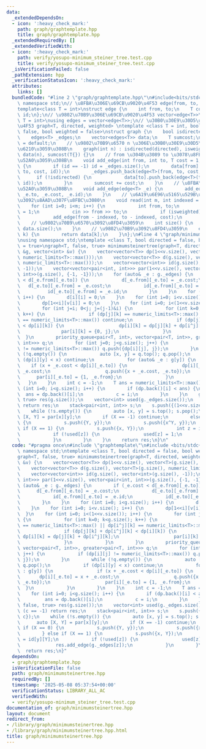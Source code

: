 ```yaml
---
data:
  _extendedDependsOn:
  - icon: ':heavy_check_mark:'
    path: graph/graphtemplate.hpp
    title: graph/graphtemplate.hpp
  _extendedRequiredBy: []
  _extendedVerifiedWith:
  - icon: ':heavy_check_mark:'
    path: verify/yosupo-minimum_steiner_tree.test.cpp
    title: verify/yosupo-minimum_steiner_tree.test.cpp
  _isVerificationFailed: false
  _pathExtension: hpp
  _verificationStatusIcon: ':heavy_check_mark:'
  attributes:
    links: []
  bundledCode: "#line 2 \"graph/graphtemplate.hpp\"\n#include<bits/stdc++.h>\nusing\
    \ namespace std;\n// \u8FBA\u306E\u69CB\u9020\u4F53 edge(from, to, cost, id)\n\
    template<class T = int>\nstruct edge {\n    int from, to;\n    T cost;\n    int\
    \ id;\n};\n// \u9802\u70B9\u306E\u69CB\u9020\u4F53 vector<edge<T>>\ntemplate<class\
    \ T = int>\nusing edges = vector<edge<T>>;\n// \u30B0\u30E9\u30D5\u306E\u69CB\u9020\
    \u4F53 graph<T, directed, weighted> \ntemplate <class T = int, bool directed =\
    \ false, bool weighted = false>\nstruct graph {\n    bool isdirected, isweighted;\n\
    \    edges<T> _edges;\n    vector<edges<T>> data;\n    T sumcost;\n    graph()\
    \ = default;\n    // \u9802\u70B9\u6570 n \u306E\u30B0\u30E9\u30D5\u3092\u4F5C\
    \u6210\u3059\u308B\n    graph(int n) : isdirected(directed), isweighted(weighted),\
    \ data(n), sumcost(T{}) {}\n    // from \u304B\u3089 to \u3078\u8FBA\u3092\u8FFD\
    \u52A0\u3059\u308B\n    void add_edge(int from, int to, T cost = 1, int id = -1)\
    \ {\n        if (id == -1) id = _edges.size();\n        data[from].push_back(edge<T>(from,\
    \ to, cost, id));\n        _edges.push_back(edge<T>(from, to, cost, id));\n  \
    \      if (!isdirected) {\n            data[to].push_back(edge<T>(to, from, cost,\
    \ id));\n        }\n        sumcost += cost;\n    }\n    // \u8FBA\u3092\u8FFD\
    \u52A0\u3059\u308B\n    void add_edge(edge<T> _e) {\n        add_edge(_e.from,\
    \ _e.to, _e.cost, _e.id);\n    }\n    // \u6A19\u6E96\u5165\u529B\u304B\u3089\u8FBA\
    \u3092\u8AAD\u307F\u8FBC\u3080\n    void read(int m, int indexed = 1) {\n    \
    \    for (int i=0; i<m; i++) {\n            int from, to;\n            T cost\
    \ = 1;\n            cin >> from >> to;\n            if (isweighted) cin >> cost;\n\
    \            add_edge(from - indexed, to - indexed, cost);\n        }\n    }\n\
    \    // \u9802\u70B9\u6570\u3092\u8FD4\u3059\n    int size() {\n        return\
    \ data.size();\n    }\n    // \u9802\u70B9\u3092\u8FD4\u3059\n    edges<T> operator[](int\
    \ k) {\n        return data[k];\n    }\n};\n#line 4 \"graph/minimumsteinertree.hpp\"\
    \nusing namespace std;\ntemplate <class T, bool directed = false, bool weighted\
    \ = true>\ngraph<T, false, true> minimumsteinertree(graph<T, directed, weighted>\
    \ &g, vector<int> &v) {\n    vector<vector<T>> dp(1<<v.size(), vector<T>(g.size(),\
    \ numeric_limits<T>::max()));\n    vector<vector<T>> d(g.size(), vector<T>(g.size(),\
    \ numeric_limits<T>::max()));\n    vector<vector<int>> id(g.size(), vector<int>(g.size(),\
    \ -1));\n    vector<vector<pair<int, int>>> par(1<<v.size(), vector<pair<int,\
    \ int>>(g.size(), {-1, -1}));\n    for (auto& _e : g._edges) {\n        if (_e.cost\
    \ < d[_e.from][_e.to]) {\n            d[_e.from][_e.to] = _e.cost;\n         \
    \   d[_e.to][_e.from] = _e.cost;\n            id[_e.from][_e.to] = _e.id;\n  \
    \          id[_e.to][_e.from] = _e.id;\n        }\n    }\n    for (int i=0; i<g.size();\
    \ i++) {\n        d[i][i] = 0;\n    }\n    for (int i=0; i<v.size(); i++) {\n\
    \        dp[1<<i][v[i]] = 0;\n    }\n    for (int i=0; i<(1<<v.size()); i++) {\n\
    \        for (int j=i; 0<j; j=(j-1)&i) {\n            for (int k=0; k<g.size();\
    \ k++) {\n                if (dp[j][k] == numeric_limits<T>::max() || dp[i^j][k]\
    \ == numeric_limits<T>::max()) continue;\n                if (dp[j][k] + dp[i^j][k]\
    \ < dp[i][k]) {\n                    dp[i][k] = dp[j][k] + dp[i^j][k];\n     \
    \               par[i][k] = {0, j};\n                }\n            }\n      \
    \  }\n        priority_queue<pair<T, int>, vector<pair<T, int>>, greater<pair<T,\
    \ int>>> q;\n        for (int j=0; j<g.size(); j++) {\n            if (dp[i][j]\
    \ != numeric_limits<T>::max()) q.push({dp[i][j], j});\n        }\n        while\
    \ (!q.empty()) {\n            auto [x, y] = q.top(); q.pop();\n            if\
    \ (dp[i][y] < x) continue;\n            for (auto& _e : g[y]) {\n            \
    \    if (x + _e.cost < dp[i][_e.to]) {\n                    dp[i][_e.to] = x +\
    \ _e.cost;\n                    q.push({x + _e.cost, _e.to});\n              \
    \      par[i][_e.to] = {1, _e.from};\n                }\n            }\n     \
    \   }\n    }\n    int c = -1;\n    T ans = numeric_limits<T>::max();\n    for\
    \ (int i=0; i<g.size(); i++) {\n        if (dp.back()[i] < ans) {\n          \
    \  ans = dp.back()[i];\n            c = i;\n        }\n    }\n    graph<T, false,\
    \ true> res(g.size());\n    vector<int> used(g._edges.size());\n    if (c == -1)\
    \ return res;\n    stack<pair<int, int>> s;\n    s.push({(1<<v.size())-1, c});\n\
    \    while (!s.empty()) {\n        auto [x, y] = s.top(); s.pop();\n        auto\
    \ [X, Y] = par[x][y];\n        if (X == -1) continue;\n        else if (X == 0)\
    \ {\n            s.push({Y, y});\n            s.push({x^Y, y});\n        } else\
    \ if (X == 1) {\n            s.push({x, Y});\n            int z = id[y][Y];\n\
    \            if (!used[z]) {\n                used[z] = 1;\n                res.add_edge(g._edges[z]);\n\
    \            }\n        }\n    }\n    return res;\n}\n"
  code: "#pragma once\n#include \"graphtemplate\"\n#include <bits/stdc++.h>\nusing\
    \ namespace std;\ntemplate <class T, bool directed = false, bool weighted = true>\n\
    graph<T, false, true> minimumsteinertree(graph<T, directed, weighted> &g, vector<int>\
    \ &v) {\n    vector<vector<T>> dp(1<<v.size(), vector<T>(g.size(), numeric_limits<T>::max()));\n\
    \    vector<vector<T>> d(g.size(), vector<T>(g.size(), numeric_limits<T>::max()));\n\
    \    vector<vector<int>> id(g.size(), vector<int>(g.size(), -1));\n    vector<vector<pair<int,\
    \ int>>> par(1<<v.size(), vector<pair<int, int>>(g.size(), {-1, -1}));\n    for\
    \ (auto& _e : g._edges) {\n        if (_e.cost < d[_e.from][_e.to]) {\n      \
    \      d[_e.from][_e.to] = _e.cost;\n            d[_e.to][_e.from] = _e.cost;\n\
    \            id[_e.from][_e.to] = _e.id;\n            id[_e.to][_e.from] = _e.id;\n\
    \        }\n    }\n    for (int i=0; i<g.size(); i++) {\n        d[i][i] = 0;\n\
    \    }\n    for (int i=0; i<v.size(); i++) {\n        dp[1<<i][v[i]] = 0;\n  \
    \  }\n    for (int i=0; i<(1<<v.size()); i++) {\n        for (int j=i; 0<j; j=(j-1)&i)\
    \ {\n            for (int k=0; k<g.size(); k++) {\n                if (dp[j][k]\
    \ == numeric_limits<T>::max() || dp[i^j][k] == numeric_limits<T>::max()) continue;\n\
    \                if (dp[j][k] + dp[i^j][k] < dp[i][k]) {\n                   \
    \ dp[i][k] = dp[j][k] + dp[i^j][k];\n                    par[i][k] = {0, j};\n\
    \                }\n            }\n        }\n        priority_queue<pair<T, int>,\
    \ vector<pair<T, int>>, greater<pair<T, int>>> q;\n        for (int j=0; j<g.size();\
    \ j++) {\n            if (dp[i][j] != numeric_limits<T>::max()) q.push({dp[i][j],\
    \ j});\n        }\n        while (!q.empty()) {\n            auto [x, y] = q.top();\
    \ q.pop();\n            if (dp[i][y] < x) continue;\n            for (auto& _e\
    \ : g[y]) {\n                if (x + _e.cost < dp[i][_e.to]) {\n             \
    \       dp[i][_e.to] = x + _e.cost;\n                    q.push({x + _e.cost,\
    \ _e.to});\n                    par[i][_e.to] = {1, _e.from};\n              \
    \  }\n            }\n        }\n    }\n    int c = -1;\n    T ans = numeric_limits<T>::max();\n\
    \    for (int i=0; i<g.size(); i++) {\n        if (dp.back()[i] < ans) {\n   \
    \         ans = dp.back()[i];\n            c = i;\n        }\n    }\n    graph<T,\
    \ false, true> res(g.size());\n    vector<int> used(g._edges.size());\n    if\
    \ (c == -1) return res;\n    stack<pair<int, int>> s;\n    s.push({(1<<v.size())-1,\
    \ c});\n    while (!s.empty()) {\n        auto [x, y] = s.top(); s.pop();\n  \
    \      auto [X, Y] = par[x][y];\n        if (X == -1) continue;\n        else\
    \ if (X == 0) {\n            s.push({Y, y});\n            s.push({x^Y, y});\n\
    \        } else if (X == 1) {\n            s.push({x, Y});\n            int z\
    \ = id[y][Y];\n            if (!used[z]) {\n                used[z] = 1;\n   \
    \             res.add_edge(g._edges[z]);\n            }\n        }\n    }\n  \
    \  return res;\n}"
  dependsOn:
  - graph/graphtemplate.hpp
  isVerificationFile: false
  path: graph/minimumsteinertree.hpp
  requiredBy: []
  timestamp: '2025-05-08 05:37:54+00:00'
  verificationStatus: LIBRARY_ALL_AC
  verifiedWith:
  - verify/yosupo-minimum_steiner_tree.test.cpp
documentation_of: graph/minimumsteinertree.hpp
layout: document
redirect_from:
- /library/graph/minimumsteinertree.hpp
- /library/graph/minimumsteinertree.hpp.html
title: graph/minimumsteinertree.hpp
---
```

